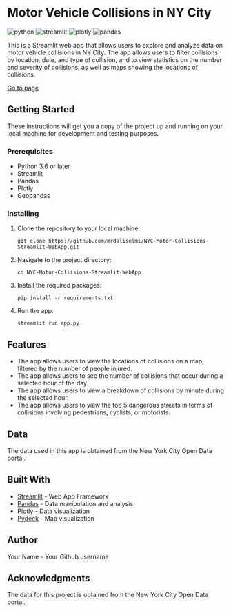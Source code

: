 # Motor Vehicle Collisions in NY City

![python](https://img.shields.io/badge/Python-FFD43B?style=for-the-badge&logo=python&logoColor=blue)
![streamlit](https://img.shields.io/badge/Streamlit-FF4B4B?style=for-the-badge&logo=Streamlit&logoColor=white)
![plotly](https://img.shields.io/badge/Plotly-239120?style=for-the-badge&logo=plotly&logoColor=white)
![pandas](https://img.shields.io/badge/Pandas-2C2D72?style=for-the-badge&logo=pandas&logoColor=white)

This is a Streamlit web app that allows users to explore and analyze data on motor vehicle collisions in NY City. The app allows users to filter collisions by location, date, and type of collision, and to view statistics on the number and severity of collisions, as well as maps showing the locations of collisions.

[Go to page](https://mrdaliselmi-nyc-motorvehiclecollisions.streamlit.app/)

## Getting Started

These instructions will get you a copy of the project up and running on your local machine for development and testing purposes.

### Prerequisites

- Python 3.6 or later
- Streamlit
- Pandas
- Plotly
- Geopandas
  
### Installing

1. Clone the repository to your local machine:

   `git clone https://github.com/mrdaliselmi/NYC-Motor-Collisions-Streamlit-WebApp.git`
2. Navigate to the project directory:

    `cd NYC-Motor-Collisions-Streamlit-WebApp`
3. Install the required packages:

    `pip install -r requirements.txt`
4. Run the app:

    `streamlit run app.py`

## Features

- The app allows users to view the locations of collisions on a map, filtered by the number of people injured.
- The app allows users to see the number of collisions that occur during a selected hour of the day.
- The app allows users to view a breakdown of collisions by minute during the selected hour.
- The app allows users to view the top 5 dangerous streets in terms of collisions involving pedestrians, cyclists, or motorists.

## Data

The data used in this app is obtained from the New York City Open Data portal.

## Built With

- [Streamlit](https://streamlit.io) - Web App Framework
- [Pandas](https://pandas.pydata.org) - Data manipulation and analysis
- [Plotly](https://plotly.com) - Data visualization
- [Pydeck](https://deckgl.readthedocs.io/en/latest/) - Map visualization

## Author

Your Name - Your Github username

## Acknowledgments

The data for this project is obtained from the New York City Open Data portal.
